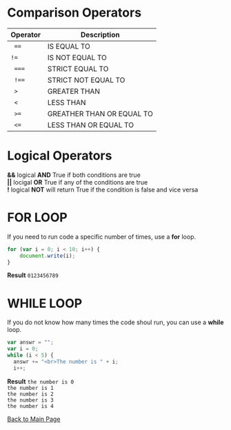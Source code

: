 # Comparison Operators

| __Operator__       | __Description__          |
|--------------------|--------------------------|
|``` ==``` |IS EQUAL TO               |
|```!=```  |IS NOT EQUAL TO           |
|``` ===```|STRICT EQUAL TO           |
|``` !==```|STRICT NOT EQUAL TO       |
|``` >```  |GREATER THAN              |
|``` <```  |LESS THAN                 |
|``` >=``` |GREATHER THAN OR EQUAL TO |
|``` <=``` |LESS THAN OR EQUAL TO     |

# Logical Operators

**&&** logical **AND** True if both conditions are true<br />
**||** locigal **OR** True if any of the conditions are true<br />
**!** logical **NOT** will return True if the condition is false and vice versa<br />

# FOR LOOP
If you need to run code a specific number of times, use a **for** loop.
```javascript
for (var i = 0; i < 10; i++) {
    document.write(i);
}
```
**Result**
```0123456789```


# WHILE LOOP
If you do not know how many times the code shoul run, you can use a **while** loop.
```javascript
var answr = "";
var i = 0;
while (i < 5) {
  answr += "<br>The number is " + i;
  i++;
```
**Result**
```the number is 0```<br />
```the number is 1```<br />
```the number is 2```<br />
```the number is 3```<br />
```the number is 4```<br />


[Back to Main Page](https://daesystephens.github.io/learning-journal)
